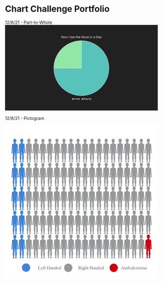 # Chart Challenge Portfolio

12/6/21 - Part-to-Whole
![...](Part-to-Whole.png "Hours of Sleep per Day")

12/8/21 - Pictogram

![...](Pictogram.png "Handedness")

